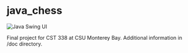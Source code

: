 # java_chess

![Java Swing UI](https://github.com/TheOtterAaron/java_chess/doc/Gordon_Final_UI.JPG)

Final project for CST 338 at CSU Monterey Bay.  Additional information in /doc directory.